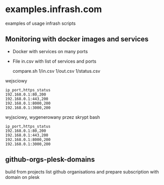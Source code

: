 # examples.infrash.com

examples of usage infrash scripts 


## Monitoring with docker images and services 

+ Docker with services on many ports
+ File in.csv with list of services and ports


    compare.sh 1/in.csv 1/out.csv 1/status.csv

wejsciowy

    ip_port,https_status
    192.168.0.1:80,200
    192.168.0.1:443,200
    192.168.0.1:8000,200
    192.168.0.1:3000,200

wyjsciowy, wygenerowany przez skrypt bash

    ip_port,https_status
    192.168.0.1:80,200
    192.168.0.1:443,200
    192.168.0.1:8000,200
    192.168.0.1:3000,200


## github-orgs-plesk-domains

build from projects list github organisations and prepare subscription with domain on plesk
